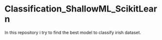 # Classification_ShallowML_ScikitLearn
In this repository i try to find the best model to classify irish dataset.
